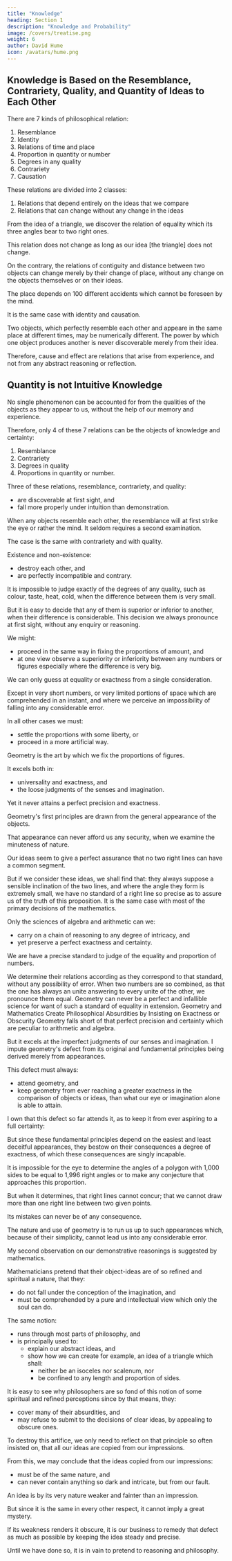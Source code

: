 ```yaml
---
title: "Knowledge"
heading: Section 1
description: "Knowledge and Probability"
image: /covers/treatise.png
weight: 6
author: David Hume
icon: /avatars/hume.png
---
```




## Knowledge is Based on the Resemblance, Contrariety, Quality, and Quantity of Ideas to Each Other

There are 7 kinds of philosophical relation:

1. Resemblance
2. Identity
3. Relations of time and place
4. Proportion in quantity or number
5. Degrees in any quality
6. Contrariety
7. Causation

These relations are divided into 2 classes:

1. Relations that depend entirely on the ideas that we compare
2. Relations that can change without any change in the ideas

From the idea of a triangle, we discover the relation of equality which its three angles bear to two right ones.

This relation does not change as long as our idea [the triangle] does not change.

On the contrary, the relations of contiguity and distance between two objects can change merely by their change of place, without any change on the objects themselves or on their ideas.

The place depends on 100 different accidents which cannot be foreseen by the mind.

It is the same case with identity and causation.

Two objects, which perfectly resemble each other and appeare in the same place at different times, may be numerically different.
The power by which one object produces another is never discoverable merely from their idea.

Therefore, cause and effect are relations that arise from experience, and not from any abstract reasoning or reflection.


## Quantity is not Intuitive Knowledge

No single phenomenon can be accounted for from the qualities of the objects as they appear to us, without the help of our memory and experience.

Therefore, only 4 of these 7 relations can be the objects of knowledge and certainty:

1. Resemblance
2. Contrariety
3. Degrees in quality
4. Proportions in quantity or number.

Three of these relations, resemblance, contrariety, and quality:
- are discoverable at first sight, and
- fall more properly under intuition than demonstration.

When any objects resemble each other, the resemblance will at first strike the eye or rather the mind.
It seldom requires a second examination.

The case is the same with contrariety and with quality.

Existence and non-existence:
- destroy each other, and
- are perfectly incompatible and contrary.

It is impossible to judge exactly of the degrees of any quality, such as colour, taste, heat, cold, when the difference between them is very small.

But it is easy to decide that any of them is superior or inferior to another, when their difference is considerable.
This decision we always pronounce at first sight, without any enquiry or reasoning.

We might:
- proceed in the same way in fixing the proportions of amount, and
- at one view observe a superiority or inferiority between any numbers or figures especially where the difference is very big.

We can only guess at equality or exactness from a single consideration.

Except in very short numbers, or very limited portions of space which are comprehended in an instant, and where we perceive an impossibility of falling into any considerable error.

In all other cases we must:
- settle the proportions with some liberty, or
- proceed in a more artificial way.

Geometry is the art by which we fix the proportions of figures.

It excels both in:
- universality and exactness, and
- the loose judgments of the senses and imagination.

Yet it never attains a perfect precision and exactness.

Geometry's first principles are drawn from the general appearance of the objects.

That appearance can never afford us any security, when we examine the minuteness of nature.

Our ideas seem to give a perfect assurance that no two right lines can have a common segment.

But if we consider these ideas, we shall find that:
they always suppose a sensible inclination of the two lines, and
where the angle they form is extremely small, we have no standard of a right line so precise as to assure us of the truth of this proposition.
It is the same case with most of the primary decisions of the mathematics.

Only the sciences of algebra and arithmetic can we:
- carry on a chain of reasoning to any degree of intricacy, and
- yet preserve a perfect exactness and certainty.

We are have a precise standard to judge of the equality and proportion of numbers.

We determine their relations according as they correspond to that standard, without any possibility of error.
When two numbers are so combined, as that the one has always an unite answering to every unite of the other, we pronounce them equal.
Geometry can never be a perfect and infallible science for want of such a standard of equality in extension.
Geometry and Mathematics Create Philosophical Absurdities by Insisting on Exactness or Obscurity
Geometry falls short of that perfect precision and certainty which are peculiar to arithmetic and algebra.

But it excels at the imperfect judgments of our senses and imagination.
I impute geometry's defect from its original and fundamental principles being derived merely from appearances.

This defect must always:
- attend geometry, and
- keep geometry from ever reaching a greater exactness in the comparison of objects or ideas, than what our eye or imagination alone is able to attain.

I own that this defect so far attends it, as to keep it from ever aspiring to a full certainty:

But since these fundamental principles depend on the easiest and least deceitful appearances, they bestow on their consequences a degree of exactness, of which these consequences are singly incapable.

It is impossible for the eye to determine the angles of a polygon with 1,000 sides to be equal to 1,996 right angles or to make any conjecture that approaches this proportion.

But when it determines, that right lines cannot concur; that we cannot draw more than one right line between two given points.

Its mistakes can never be of any consequence.

The nature and use of geometry is to run us up to such appearances which, because of their simplicity, cannot lead us into any considerable error.

My second observation on our demonstrative reasonings is suggested by mathematics.


Mathematicians pretend that their object-ideas are of so refined and spiritual a nature, that they:
- do not fall under the conception of the imagination, and
- must be comprehended by a pure and intellectual view which only the soul can do.

The same notion:
- runs through most parts of philosophy, and
- is principally used to:
  - explain our abstract ideas, and
  - show how we can create for example, an idea of a triangle which shall:
	- neither be an isoceles nor scalenum, nor
	- be confined to any length and proportion of sides.

It is easy to see why philosophers are so fond of this notion of some spiritual and refined perceptions since by that means, they:
- cover many of their absurdities, and
- may refuse to submit to the decisions of clear ideas, by appealing to obscure ones.

To destroy this artifice, we only need to reflect on that principle so often insisted on, that all our ideas are copied from our impressions.

From this, we may conclude that the ideas copied from our impressions:
- must be of the same nature, and
- can never contain anything so dark and intricate, but from our fault.

An idea is by its very nature weaker and fainter than an impression.

But since it is the same in every other respect, it cannot imply a great mystery.

If its weakness renders it obscure, it is our business to remedy that defect as much as possible by keeping the idea steady and precise.

Until we have done so, it is in vain to pretend to reasoning and philosophy.